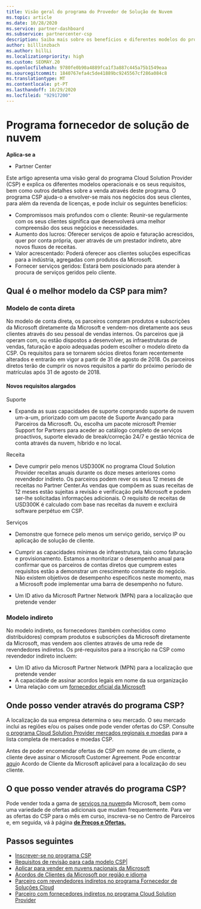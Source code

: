 ```yaml
---
title: Visão geral do programa do Provedor de Solução de Nuvem
ms.topic: article
ms.date: 10/28/2020
ms.service: partner-dashboard
ms.subservice: partnercenter-csp
description: Saiba mais sobre os benefícios e diferentes modelos do programa Cloud Solution Provider (CSP) para ajudar o seu negócio a crescer com novos clientes e novas experiências.
author: billlinzbach
ms.author: billLi
ms.localizationpriority: high
ms.custom: SEOMAY.20
ms.openlocfilehash: 9780fe0b90a4889fca1f3a887c445a75b1549eaa
ms.sourcegitcommit: 1840767efa4c5de41889bc9245567cf286a084c8
ms.translationtype: MT
ms.contentlocale: pt-PT
ms.lasthandoff: 10/29/2020
ms.locfileid: "92917200"
---
```

# <a name="cloud-solution-provider-program"></a>Programa fornecedor de solução de nuvem 

**Aplica-se a**

- Partner Center


Este artigo apresenta uma visão geral do programa Cloud Solution Provider (CSP) e explica os diferentes modelos operacionais e os seus requisitos, bem como outros detalhes sobre a venda através deste programa.  O programa CSP ajuda-o a envolver-se mais nos negócios dos seus clientes, para além da revenda de licenças, e pode incluir os seguintes benefícios: 

- Compromissos mais profundos com o cliente: Reunir-se regularmente com os seus clientes significa que desenvolverá uma melhor compreensão dos seus negócios e necessidades.
- Aumento dos lucros: Oferecer serviços de apoio e faturação acrescidos, quer por conta própria, quer através de um prestador indireto, abre novos fluxos de receitas.  
- Valor acrescentado: Poderá oferecer aos clientes soluções específicas para a indústria, agregadas com produtos da Microsoft.
- Fornecer serviços geridos: Estará bem posicionado para atender à procura de serviços geridos pelo cliente. 

## <a name="which-csp-model-is-best-for-me"></a>Qual é o melhor modelo da CSP para mim?

### <a name="direct-bill-model"></a>Modelo de conta direta

 No modelo de conta direta, os parceiros compram produtos e subscrições da Microsoft diretamente da Microsoft e vendem-nos diretamente aos seus clientes através do seu pessoal de vendas internos. Os parceiros que já operam com, ou estão dispostos a desenvolver, as infraestruturas de vendas, faturação e apoio adequadas podem escolher o modelo direto da CSP. Os requisitos para se tornarem sócios diretos foram recentemente alterados e entrarão em vigor a partir de 31 de agosto de 2018. Os parceiros diretos terão de cumprir os novos requisitos a partir do próximo período de matrículas após 31 de agosto de 2018.

#### <a name="new-expanded-requirements"></a>Novos requisitos alargados

Suporte

- Expanda as suas capacidades de suporte comprando suporte de nuvem um-a-um, priorizado com um pacote de Suporte Avançado para Parceiros da Microsoft. Ou, escolha um pacote microsoft Premier Support for Partners para aceder ao catálogo completo de serviços proactivos, suporte elevado de break/correção 24/7 e gestão técnica de conta através da nuvem, híbrido e no local.

Receita

- Deve cumprir pelo menos USD300K no programa Cloud Solution Provider receitas anuais durante os doze meses anteriores como revendedor indireto. Os parceiros podem rever os seus 12 meses de receitas no Partner Center.As vendas que compõem as suas receitas de 12 meses estão sujeitas a revisão e verificação pela Microsoft e podem ser-lhe solicitadas informações adicionais. O requisito de receitas de USD300K é calculado com base nas receitas da nuvem e excluirá software perpétuo em CSP.

Serviços

- Demonstre que fornece pelo menos um serviço gerido, serviço IP ou aplicação de solução de cliente. 

- Cumprir as capacidades mínimas de infraestrutura, tais como faturação e provisionamento. Estamos a monitorizar o desempenho anual para confirmar que os parceiros de contas diretos que cumprem estes requisitos estão a demonstrar um crescimento constante do negócio. Não existem objetivos de desempenho específicos neste momento, mas a Microsoft pode implementar uma barra de desempenho no futuro.

- Um ID ativo da Microsoft Partner Network (MPN) para a localização que pretende vender

### <a name="indirect-model"></a>Modelo indireto

No modelo indireto, os fornecedores (também conhecidos como distribuidores) compram produtos e subscrições da Microsoft diretamente da Microsoft, mas vendem aos clientes através de uma rede de revendedores indiretos. Os pré-requisitos para a inscrição na CSP como revendedor indireto incluem:

- Um ID ativo da Microsoft Partner Network (MPN) para a localização que pretende vender
- A capacidade de assinar acordos legais em nome da sua organização
- Uma relação com um [fornecedor oficial da Microsoft](https://partnercenter.microsoft.com/partner/find-a-provider)

## <a name="where-can-i-sell-through-the-csp-program"></a>Onde posso vender através do programa CSP?

A localização da sua empresa determina o seu mercado. O seu mercado inclui as regiões e/ou os países onde pode vender ofertas do CSP. Consulte [o programa Cloud Solution Provider mercados regionais e moedas](regional-authorization-overview.md) para a lista completa de mercados e moedas CSP.

Antes de poder encomendar ofertas de CSP em nome de um cliente, o cliente deve assinar o Microsoft Customer Agreement. Pode encontrar [aqui](agreements.md)o Acordo de Cliente da Microsoft aplicável para a localização do seu cliente.  

## <a name="what-can-i-sell-through-the-csp-program"></a>O que posso vender através do programa CSP?

Pode vender toda a gama de [serviços na nuvem](https://partner.microsoft.com/cloud-solution-provider/products-and-services)da Microsoft, bem como uma variedade de ofertas adicionais que mudam frequentemente. Para ver as ofertas do CSP para o mês em curso, inscreva-se no Centro de Parceiros e, em seguida, vá à página [**de Preços e Ofertas.**](https://partnercenter.microsoft.com/pcv/sales)

## <a name="next-steps"></a>Passos seguintes

- [Inscrever-se no programa CSP](enrolling-in-the-csp-program.md)
- [Requisitos de revisão para cada modelo CSP](https://partnercenter.microsoft.com/partner/cloud-solution-provider)|
- [Aplicar para vender em nuvens nacionais da Microsoft](csp-national-clouds-overview.md)
- [Acordos de Clientes da Microsoft por região e idioma](agreements.md)
- [Parceiro com revendedores indiretos no programa Fornecedor de Soluções Cloud](indirect-provider-tasks-in-partner-center.md)
- [Parceiro com fornecedores indiretos no programa Cloud Solution Provider](indirect-reseller-tasks-in-partner-center.md)
